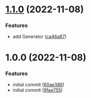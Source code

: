 # [1.1.0](https://github.com/idetik/coretik-faker/compare/v1.0.0...v1.1.0) (2022-11-08)


### Features

* add Generator ([ca46a87](https://github.com/idetik/coretik-faker/commit/ca46a872bdf267478d5833f2436adbf685bbae33))

# 1.0.0 (2022-11-08)


### Features

* initial commit ([60ae386](https://github.com/idetik/coretik-faker/commit/60ae386d24420560a0edcf5fafbf319473c3b54a))
* initial commit ([9fae755](https://github.com/idetik/coretik-faker/commit/9fae755eb7195acb52d7478cd0a0d1277f679d87))
